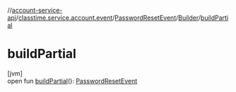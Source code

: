 //[account-service-api](../../../../index.md)/[classtime.service.account.event](../../index.md)/[PasswordResetEvent](../index.md)/[Builder](index.md)/[buildPartial](build-partial.md)

# buildPartial

[jvm]\
open fun [buildPartial](build-partial.md)(): [PasswordResetEvent](../index.md)
